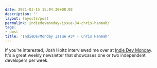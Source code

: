 ```yaml
---
date: 2021-03-15 15:04:30+00:00
description: ''
layout: layouts/post
permalink: indiedevmonday-issue-34-chris-hannah/
tags:
- post
title: 'IndieDevMonday Issue #34 - Chris Hannah'
---
```


If you're interested, Josh Holtz interviewed me over at [Indie Dev Monday](https://indiedevmonday.com). It's a great weekly newsletter that showcases one or two independent developers per week.